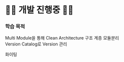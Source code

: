 # 🏃🏻 개발 진행중 🏃🏻

### 학습 목적
Multi Module을 통해 Clean Architecture 구조 계층 모듈분리  
Version Catalog로 Version 관리

화이팅
